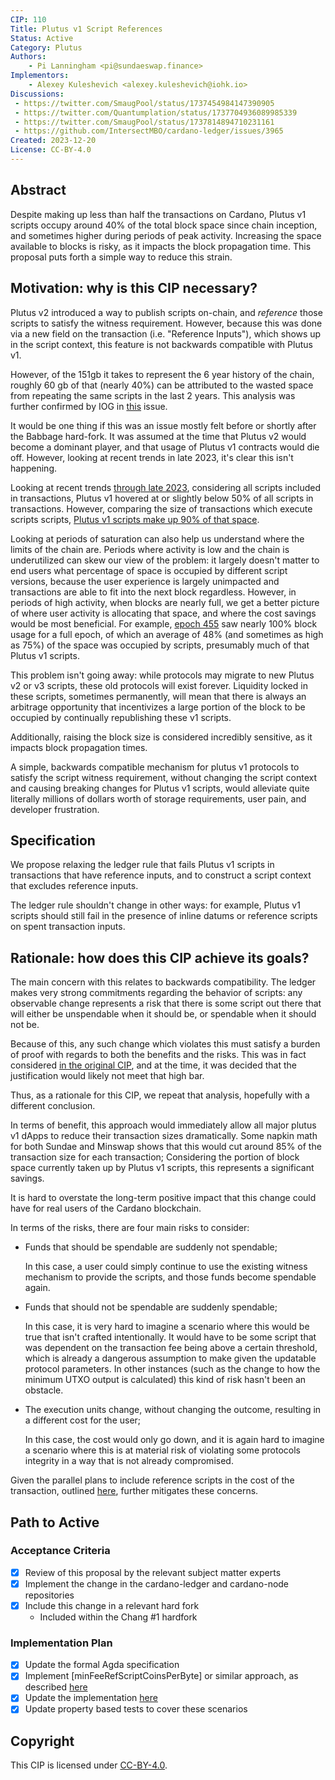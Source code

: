 ```yaml
---
CIP: 110
Title: Plutus v1 Script References
Status: Active
Category: Plutus
Authors:
    - Pi Lanningham <pi@sundaeswap.finance>
Implementors:
    - Alexey Kuleshevich <alexey.kuleshevich@iohk.io>
Discussions:
 - https://twitter.com/SmaugPool/status/1737454984147390905
 - https://twitter.com/Quantumplation/status/1737704936089985339
 - https://twitter.com/SmaugPool/status/1737814894710231161
 - https://github.com/IntersectMBO/cardano-ledger/issues/3965
Created: 2023-12-20
License: CC-BY-4.0
---
```


## Abstract

Despite making up less than half the transactions on Cardano, Plutus v1 scripts occupy around 40% of the total block space since chain inception, and sometimes higher during periods of peak activity. Increasing the space available to blocks is risky, as it impacts the block propagation time. This proposal puts forth a simple way to reduce this strain.

## Motivation: why is this CIP necessary?

Plutus v2 introduced a way to publish scripts on-chain, and *reference* those scripts to satisfy the witness requirement. However, because this was done via a new field on the transaction (i.e. "Reference Inputs"), which shows up in the script context, this feature is not backwards compatible with Plutus v1.

However, of the 151gb it takes to represent the 6 year history of the chain, roughly 60 gb of that (nearly 40%) can be attributed to the wasted space from repeating the same scripts in the last 2 years. This analysis was further confirmed by IOG in [this](https://github.com/IntersectMBO/cardano-ledger/issues/3965) issue.

It would be one thing if this was an issue mostly felt before or shortly after the Babbage hard-fork. It was assumed at the time that Plutus v2 would become a dominant player, and that usage of Plutus v1 contracts would die off. However, looking at recent trends in late 2023, it's clear this isn't happening.

Looking at recent trends [through late 2023](https://twitter.com/SmaugPool/status/1737454984147390905/photo/1), considering all scripts included in transactions, Plutus v1 hovered at or slightly below 50% of all scripts in transactions. However, comparing the size of transactions which execute scripts scripts, [Plutus v1 scripts make up 90% of that space](https://twitter.com/SmaugPool/status/1737454984147390905/photo/2).

Looking at periods of saturation can also help us understand where the limits of the chain are. Periods where activity is low and the chain is underutilized can skew our view of the problem: it largely doesn't matter to end users what percentage of space is occupied by different script versions, because the user experience is largely unimpacted and transactions are able to fit into the next block regardless. However, in periods of high activity, when blocks are nearly full, we get a better picture of where user activity is allocating that space, and where the cost savings would be most beneficial. For example, [epoch 455](https://twitter.com/SmaugPool/status/1737814898648691195) saw nearly 100% block usage for a full epoch, of which an average of 48% (and sometimes as high as 75%) of the space was occupied by scripts, presumably much of that Plutus v1 scripts.

This problem isn't going away: while protocols may migrate to new Plutus v2 or v3 scripts, these old protocols will exist forever. Liquidity locked in these scripts, sometimes permanently, will mean that there is always an arbitrage opportunity that incentivizes a large portion of the block to be occupied by continually republishing these v1 scripts.

Additionally, raising the block size is considered incredibly sensitive, as it impacts block propagation times.

A simple, backwards compatible mechanism for plutus v1 protocols to satisfy the script witness requirement, without changing the script context and causing breaking changes for Plutus v1 scripts, would alleviate quite literally millions of dollars worth of storage requirements, user pain, and developer frustration.

## Specification

We propose relaxing the ledger rule that fails Plutus v1 scripts in transactions that have reference inputs, and to construct a script context that excludes reference inputs.

The ledger rule shouldn't change in other ways: for example, Plutus v1 scripts should still fail in the presence of inline datums or reference scripts on spent transaction inputs.

## Rationale: how does this CIP achieve its goals?

The main concern with this relates to backwards compatibility. The ledger makes very strong commitments regarding the behavior of scripts: any observable change represents a risk that there is some script out there that will either be unspendable when it should be, or spendable when it should not be.

Because of this, any such change which violates this must satisfy a burden of proof with regards to both the benefits and the risks. This was in fact considered [in the original CIP](https://github.com/cardano-foundation/CIPs/tree/master/CIP-0031#how-should-we-present-the-information-to-scripts), and at the time, it was decided that the justification would likely not meet that high bar.

Thus, as a rationale for this CIP, we repeat that analysis, hopefully with a different conclusion.

In terms of benefit, this approach would immediately allow all major plutus v1 dApps to reduce their transaction sizes dramatically. Some napkin math for both Sundae and Minswap shows that this would cut around 85% of the transaction size for each transaction; Considering the portion of block space currently taken up by Plutus v1 scripts, this represents a significant savings.

It is hard to overstate the long-term positive impact that this change could have for real users of the Cardano blockchain.

In terms of the risks, there are four main risks to consider:

 - Funds that should be spendable are suddenly not spendable;
 
   In this case, a user could simply continue to use the existing witness mechanism to provide the scripts, and those funds become spendable again.

 - Funds that should not be spendable are suddenly spendable;
 
   In this case, it is very hard to imagine a scenario where this would be true that isn't crafted intentionally. It would have to be some script that was dependent on the transaction fee being above a certain threshold, which is already a dangerous assumption to make given the updatable protocol parameters. In other instances (such as the change to how the minimum UTXO output is calculated) this kind of risk hasn't been an obstacle.

 - The execution units change, without changing the outcome, resulting in a different cost for the user;

   In this case, the cost would only go down, and it is again hard to imagine a scenario where this is at material risk of violating some protocols integrity in a way that is not already compromised.

Given the parallel plans to include reference scripts in the cost of the transaction, outlined [here](https://github.com/IntersectMBO/cardano-ledger/issues/3952), further mitigates these concerns.

## Path to Active

### Acceptance Criteria

- [x] Review of this proposal by the relevant subject matter experts
- [x] Implement the change in the cardano-ledger and cardano-node repositories
- [x] Include this change in a relevant hard fork
  - Included within the Chang #1 hardfork

### Implementation Plan

- [x] Update the formal Agda specification
- [x] Implement [minFeeRefScriptCoinsPerByte] or similar approach, as described [here](https://github.com/IntersectMBO/cardano-ledger/issues/3952)
- [x] Update the implementation [here](https://github.com/IntersectMBO/cardano-ledger/blob/fdc366df654fc02b1668012342732d41eaa099fe/eras/babbage/impl/src/Cardano/Ledger/Babbage/TxInfo.hs#L94-L97)
 - [x] Update property based tests to cover these scenarios

## Copyright

This CIP is licensed under [CC-BY-4.0](https://creativecommons.org/licenses/by/4.0/legalcode).
